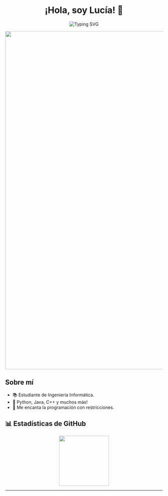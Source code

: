 <h1 align="center">¡Hola, soy Lucía! 👋</h1>

<p align="center">
  <img weigth="500px" src="https://readme-typing-svg.herokuapp.com?color=FF69B4&center=true&vCenter=true&lines=Desarrolladora;Estudiante+de+Informática;" alt="Typing SVG" /> 
</p>

<p align="center">  
   <img width="1920" height="1080" alt="banner github" src="https://github.com/user-attachments/assets/e88d5a37-005f-4516-8d30-b23b0675882a" />
</p>




## Sobre mí

- 📚 Estudiante de Ingeniería Informática.
- 💬 Python, Java, C++ y muchos más!
- 👾 Me encanta la programación con restricciones. 

## 📊 Estadísticas de GitHub

<p align="center">
  <img height="160px" src="https://github-readme-stats.vercel.app/api?username=luciamarst&show_icons=true&theme=radical" /> 
</p>



---
